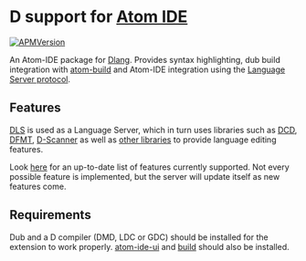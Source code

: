 # D support for [Atom IDE](https://ide.atom.io)

[![APMVersion](https://img.shields.io/apm/v/ide-dlang.svg?style=flat-square)](https://atom.io/packages/ide-dlang)

An Atom-IDE package for [Dlang](https://dlang.org).
Provides syntax highlighting, dub build integration with [atom-build](https://atom.io/packages/build) and Atom-IDE integration using the [Language Server protocol](https://microsoft.github.io/language-server-protocol).

## Features

[DLS](https://github.com/d-language-server/dls) is used as a Language Server, which in turn uses libraries such as [DCD](http://dcd.dub.pm), [DFMT](http://dfmt.dub.pm), [D-Scanner](http://dscanner.dub.pm) as well as [other libraries](https://github.com/d-language-server/dls/blob/master/README.md) to provide language editing features.

Look [here](https://github.com/d-language-server/dls) for an up-to-date list of features currently supported.
Not every possible feature is implemented, but the server will update itself as new features come.

## Requirements

Dub and a D compiler (DMD, LDC or GDC) should be installed for the extension to work properly.
[atom-ide-ui](https://atom.io/packages/atom-ide-ui) and [build](https://atom.io/packages/build) should also be installed.
